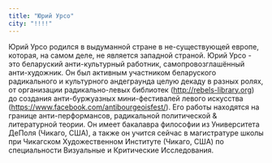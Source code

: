 ```yaml
---
title: "Юрий Урсо"
city: "!!!!"
---
```


Юрий Урсо родился в выдуманной стране в не-существующей европе, которая, на самом деле, не является западной страной.
Юрий Урсо - это беларуский анти-культурный работник, самопровозглашённый анти-художник. Он был активным участником беларуского радикального и культурного андеграунда целую декаду в разных ролях, от организации радикально-левых библиотек (http://rebels-library.org) до создания анти-буржуазных мини-фестивалей левого искусства (https://www.facebook.com/antibourgeoisfest/). Его работы находятся на границе анти-перформансов, радикальной политической & литературной теории. Он имеет бакалавра философии из Университета ДеПоля (Чикаго, США), а также он учится сейчас в магистратуре школы при Чикагском Художественном Институте (Чикаго, США) по специальности Визуальные и Критические Исследования.
